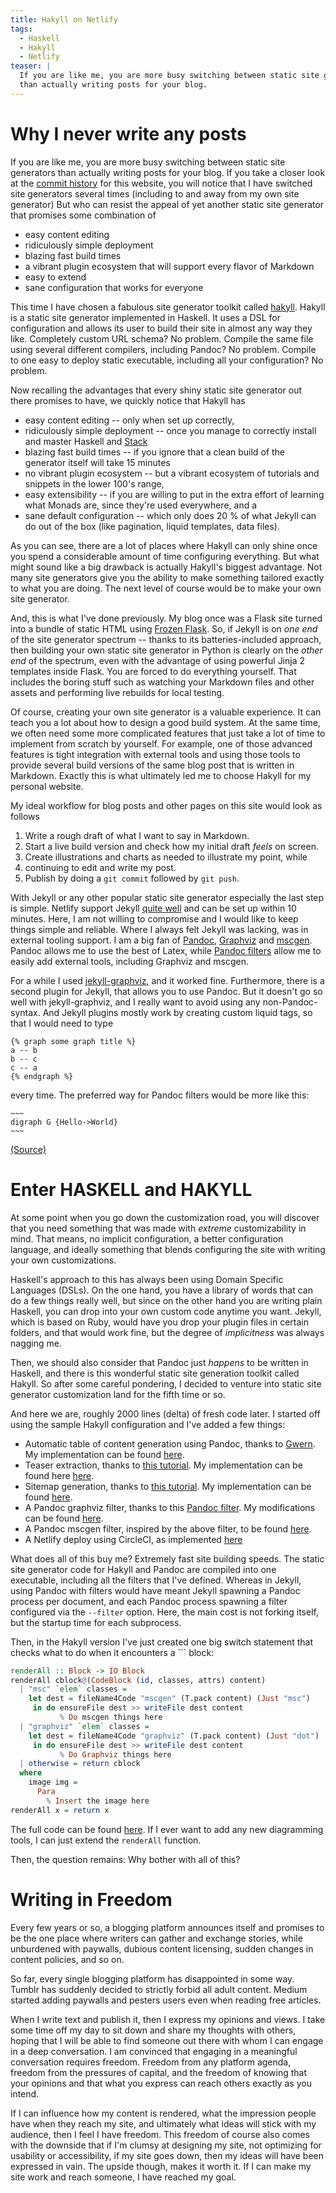 ```yaml
---
title: Hakyll on Netlify
tags:
  - Haskell
  - Hakyll
  - Netlify
teaser: |
  If you are like me, you are more busy switching between static site generators
  than actually writing posts for your blog.
---
```


# Why I never write any posts

If you are like me, you are more busy switching between static site generators
than actually writing posts for your blog. If you take a closer look at the
[commit history](https://github.com/justuswilhelm/personal-website/commits/master) for this website, you will notice that I have
switched site generators several times (including to and away from my own site
generator) But who can resist the appeal of yet another static site generator
that promises some combination of

- easy content editing
- ridiculously simple deployment
- blazing fast build times
- a vibrant plugin ecosystem that will support every flavor of Markdown
- easy to extend
- sane configuration that works for everyone

This time I have chosen a fabulous site generator toolkit called
[hakyll](https://jaspervdj.be/hakyll/). Hakyll is a static site generator
implemented in Haskell. It uses a DSL for configuration and allows its user to
build their site in almost any way they like. Completely custom URL schema? No
problem. Compile the same file using several different compilers, including
Pandoc? No problem. Compile to one easy to deploy static executable, including
all your configuration? No problem.

Now recalling the advantages that every shiny static site generator out there
promises to have, we quickly notice that Hakyll has

- easy content editing -- only when set up correctly,
- ridiculously simple deployment -- once you manage to correctly install and
  master Haskell and [Stack](https://docs.haskellstack.org/en/stable/README/)
- blazing fast build times -- if you ignore that a clean build of the generator
  itself will take 15 minutes
- no vibrant plugin ecosystem -- but a vibrant ecosystem of tutorials and
  snippets in the lower 100's range,
- easy extensibility -- if you are willing to put in the extra effort of
  learning what Monads are, since they're used everywhere, and a
- sane default configuration -- which only does 20 % of what Jekyll can
  do out of the box (like pagination, liquid templates, data files).

As you can see, there are a lot of places where Hakyll can only shine once you
spend a considerable amount of time configuring everything. But what might
sound like a big drawback is actually Hakyll's biggest advantage. Not many site
generators give you the ability to make something tailored exactly to what you
are doing. The next level of course would be to make your own site generator.

And, this is what I've done previously. My blog once was a Flask site turned
into a bundle of static HTML using [Frozen
Flask](https://pythonhosted.org/Frozen-Flask/). So, if Jekyll is on _one end_
of the site generator spectrum -- thanks to its batteries-included approach, then
building your own static site generator in Python is clearly on the _other end_
of the spectrum, even with the advantage of using powerful Jinja 2 templates
inside Flask. You are forced to do everything yourself. That includes the
boring stuff such as watching your Markdown files and other assets and
performing live rebuilds for local testing.

Of course, creating your own site generator is a valuable experience. It can
teach you a lot about how to design a good build system. At the same time, we
often need some more complicated features that just take a lot of time to
implement from scratch by yourself. For example, one of those advanced features
is tight integration with external tools and using those tools to provide
several build versions of the same blog post that is written in Markdown.
Exactly this is what ultimately led me to choose Hakyll for my personal
website.

My ideal workflow for blog posts and other pages on this site would look as
follows

1. Write a rough draft of what I want to say in Markdown.
2. Start a live build version and check how my initial draft _feels_ on screen.
3. Create illustrations and charts as needed to illustrate my point, while
4. continuing to edit and write my post.
5. Publish by doing a `git commit` followed by `git push`.

With Jekyll or any other popular static site generator especially the last step
is simple. Netlify support Jekyll [quite
well](https://www.netlify.com/blog/2015/10/28/a-step-by-step-guide-jekyll-3.0-on-netlify/)
and can be set up within 10 minutes. Here, I am not willing to compromise and I
would like to keep things simple and reliable. Where I always felt Jekyll was
lacking, was in external tooling support. I am a big fan of
[Pandoc](https://pandoc.org/), [Graphviz](https://www.graphviz.org/) and
[mscgen](http://www.mcternan.me.uk/mscgen/). Pandoc allows me to use the best
of Latex, while [Pandoc filters](https://pandoc.org/filters.html) allow me to
easily add external tools, including Graphviz and mscgen.

For a while I used [jekyll-graphviz](https://github.com/kui/jekyll-graphviz),
and it worked fine. Furthermore, there is a second plugin for Jekyll, that
allows you to use Pandoc. But it doesn't go so well with jekyll-graphviz, and I
really want to avoid using any non-Pandoc-syntax. And Jekyll plugins mostly
work by creating custom liquid tags, so that I would need to type

```
{% graph some graph title %}
a -- b
b -- c
c -- a
{% endgraph %}
```

every time. The preferred way for Pandoc filters would be more like this:

```
~~~
digraph G {Hello->World}
~~~
```

[(Source)](https://github.com/jgm/pandocfilters/blob/master/examples/graphviz-sample.md)

# Enter HASKELL and HAKYLL

At some point when you go down the customization road, you will discover that
you need something that was made with _extreme_ customizability in mind. That
means, no implicit configuration, a better configuration language, and ideally
something that blends configuring the site with writing your own
customizations.

Haskell's approach to this has always been using Domain Specific Languages
(DSLs). On the one hand, you have a library of words that can do a few things
really well, but since on the other hand you are writing plain Haskell, you can
drop into your own custom code anytime you want. Jekyll, which is based on
Ruby, would have you drop your plugin files in certain folders, and that would
work fine, but the degree of _implicitness_ was always nagging me.

Then, we should also consider that Pandoc just _happens_ to be written in
Haskell, and there is this wonderful static site generation toolkit called
Hakyll. So after some careful pondering, I decided to venture into static site
generator customization land for the fifth time or so.

And here we are, roughly 2000 lines (delta) of fresh code later. I started off
using the sample Hakyll configuration and I've added a few things:

- Automatic table of content generation using Pandoc, thanks to [Gwern](https://www.gwern.net/hakyll.hs). My implementation can be found [here](https://github.com/justuswilhelm/personal-website/blob/9b1d805512e4b6169931e6554199db877bd84e13/site.hs#L100).
- Teaser extraction, thanks to [this
  tutorial](https://jaspervdj.be/hakyll/tutorials/using-teasers-in-hakyll.html).
  My implementation can be found here
  [here](https://github.com/justuswilhelm/personal-website/blob/9b1d805512e4b6169931e6554199db877bd84e13/site.hs#L40).
- Sitemap generation, thanks to [this
  tutorial](https://www.rohanjain.in/hakyll-sitemap/). My implementation can be
  found
  [here](https://github.com/justuswilhelm/personal-website/blob/9b1d805512e4b6169931e6554199db877bd84e13/site.hs#L63).
- A Pandoc graphviz filter, thanks to this [Pandoc
  filter](https://github.com/jpierre03/pandoc-filter-graphviz). My
  modifications can be found
  [here](https://github.com/justuswilhelm/personal-website/blob/9b1d805512e4b6169931e6554199db877bd84e13/PandocFilterGraphviz.hs#L89).
- A Pandoc mscgen filter, inspired by the above filter, to be found
  [here](https://github.com/justuswilhelm/personal-website/blob/9b1d805512e4b6169931e6554199db877bd84e13/PandocFilterGraphviz.hs#L95).
- A Netlify deploy using CircleCI, as implemented
  [here](https://github.com/justuswilhelm/personal-website/blob/9b1d805512e4b6169931e6554199db877bd84e13/.circleci/config.yml#L1)

What does all of this buy me? Extremely fast site building speeds. The static
site generator code for Hakyll and Pandoc are compiled into one executable,
including all the filters that I've defined. Whereas in Jekyll, using Pandoc
with filters would have meant Jekyll spawning a Pandoc process per document,
and each Pandoc process spawning a filter configured via the `--filter` option.
Here, the main cost is not forking itself, but the startup time for each
subprocess.

Then, in the Hakyll version I've just created one big switch statement that
checks what to do when it encounters a \`\`\` block:

```haskell
renderAll :: Block -> IO Block
renderAll cblock@(CodeBlock (id, classes, attrs) content)
  | "msc" `elem` classes =
    let dest = fileName4Code "mscgen" (T.pack content) (Just "msc")
     in do ensureFile dest >> writeFile dest content
           % Do mscgen things here
  | "graphviz" `elem` classes =
    let dest = fileName4Code "graphviz" (T.pack content) (Just "dot")
     in do ensureFile dest >> writeFile dest content
           % Do Graphviz things here
  | otherwise = return cblock
  where
    image img =
      Para
        % Insert the image here
renderAll x = return x
```

The full code can be found
[here](https://github.com/justuswilhelm/personal-website/blob/9b1d805512e4b6169931e6554199db877bd84e13/PandocFilterGraphviz.hs#L101).
If I ever want to add any new diagramming tools, I can just extend the
`renderAll` function.

Then, the question remains: Why bother with all of this?

# Writing in Freedom

Every few years or so, a blogging platform announces itself and promises to be
the one place where writers can gather and exchange stories, while unburdened
with paywalls, dubious content licensing, sudden changes in content policies,
and so on.

So far, every single blogging platform has disappointed in some way. Tumblr has
suddenly decided to strictly forbid all adult content. Medium started adding
paywalls and pesters users even when reading free articles.

When I write text and publish it, then I express my opinions and views. I take
some time off my day to sit down and share my thoughts with others, hoping that
I will be able to find someone out there with whom I can engage in a deep
conversation. I am convinced that engaging in a meaningful conversation
requires freedom. Freedom from any platform agenda, freedom from the pressures
of capital, and the freedom of knowing that your opinions and that what you
express can reach others exactly as you intend.

If I can influence how my content is rendered, what the impression people have
when they reach my site, and ultimately what ideas will stick with my audience,
then I feel I have freedom. This freedom of course also comes with the downside
that if I'm clumsy at designing my site, not optimizing for usability or
accessibility, if my site goes down, then my ideas will have been expressed in
vain. The upside though, makes it worth it. If I can make my site work and
reach someone, I have reached my goal.
